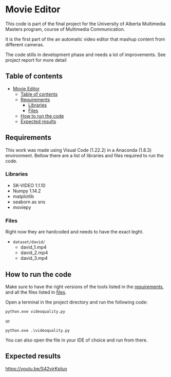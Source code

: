# Movie Editor

This code is part of the final project for the University of Alberta Multimedia Masters program, course of Multimedia Communication.

It is the first part of the an automatic video editor that mashup content from different cameras.

The code stills in development phase and needs a lot of improvements. See project report for more detail

## Table of contents
- [Movie Editor](#movie-editor)
    - [Table of contents](#table-of-contents)
    - [Requirements](#requirements)
        - [Libraries](#libraries)
        - [Files](#files)
    - [How to run the code](#how-to-run-the-code)
    - [Expected results](#expected-results)



## Requirements

This work was made using Visual Code (1.22.2) in a Anaconda (1.8.3) environment. Bellow there are a list of libraries and files required to run the code.

### Libraries

* SK-VIDEO 1.1.10
* Numpy 1.14.2
* matplotlib
* seaborn as sns
* moviepy

### Files

Right now they are hardcoded and needs to have the exact leght.

* `dataset/david/`
    * david_1.mp4
    * david_2.mp4
    * david_3.mp4



## How to run the code

Make sure to have the right versions of the tools listed in the [requirements](#requirements), and all the files listed in [files](#Files).

Open a terminal in the project directory and run the following code:

`python.exe videoquality.py`

or

`python.exe .\videoquality.py`

You can also open the file in your IDE of choice and run from there.


## Expected results

https://youtu.be/S42virKpIuo
